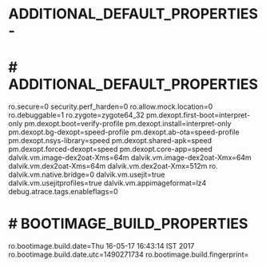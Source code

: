 # ADDITIONAL_DEFAULT_PROPERTIES-
# # ADDITIONAL_DEFAULT_PROPERTIES # 
ro.secure=0 security.perf_harden=0
ro.allow.mock.location=0 ro.debuggable=1
ro.zygote=zygote64_32 
pm.dexopt.first-boot=interpret-only 
pm.dexopt.boot=verify-profile
pm.dexopt.install=interpret-only 
pm.dexopt.bg-dexopt=speed-profile
pm.dexopt.ab-ota=speed-profile
pm.dexopt.nsys-library=speed 
pm.dexopt.shared-apk=speed 
pm.dexopt.forced-dexopt=speed
pm.dexopt.core-app=speed 
dalvik.vm.image-dex2oat-Xms=64m 
dalvik.vm.image-dex2oat-Xmx=64m
dalvik.vm.dex2oat-Xms=64m 
dalvik.vm.dex2oat-Xmx=512m ro.
dalvik.vm.native.bridge=0 
dalvik.vm.usejit=true 
dalvik.vm.usejitprofiles=true 
dalvik.vm.appimageformat=lz4 
debug.atrace.tags.enableflags=0
# # BOOTIMAGE_BUILD_PROPERTIES # 
ro.bootimage.build.date=Thu
16-05-17 16:43:14 IST 2017 
ro.bootimage.build.date.utc=1490271734 
ro.bootimage.build.fingerprint=
